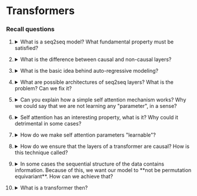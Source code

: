 # Transformers

### Recall questions

1. <details markdown=1><summary markdown="span"> What is a seq2seq model? What fundamental property must be satisfied?</summary>

    \
	A ==seq2seq model== is a model that takes in input a sequence and returns a sequence.
	The ==key property of a sequential model is that the same weights apply to sequences of different lengths==. 
	![](../../../static/DEEP/tran1.png)

</details>

2. <details markdown=1><summary markdown="span"> What is the difference between causal and non-causal layers?</summary>

    \
	Two types of layer:
	- ==causal==: can ==only look backwards in time, including the present==
	- ==non causal==: ==can look backwards and in the present==, but can also ==look into the future==

	![](../../../static/DEEP/tran2.png)

</details>

3. <details markdown=1><summary markdown="span"> What is the basic idea behind auto-regressive modeling?</summary>

    \
	A common example of auto-regressive modeling is explained by the following picture, which is an example of ==next character prediction==
	![](../../../static/DEEP/tran3.png)

</details>

4. <details markdown=1><summary markdown="span"> What are possible architectures of seq2seq layers? What is the problem? Can we fix it?</summary>

    \
	We have many choices, but in general we would want a model that can look ==indefinitely far in the sequence== but also ==leverage parallel computation==. The issue is that the models seen so far cannot do this!
	
	![](../../../static/DEEP/tran4.png)

</details>

5. <details markdown=1><summary markdown="span"> Can you explain how a simple self attention mechanism works? Why we could say that we are not learning any "parameter", in a sense?</summary>

    \
	The basic idea of self attention ==is computing correlations between two inputs (see img. below) and using them to compute weights==. This weights in fact are ==not learnable==; the ==inputs might be instead the result of a learned transformation==.
	![](../../../static/DEEP/tran5.png)
	
	![](../../../static/DEEP/tran6.png)

</details>

6. <details markdown=1><summary markdown="span"> Self attention has an interesting property, what is it? Why could it detrimental in some cases?</summary>

    \
	The property of the model previously described is to ==be permutation equivariant==, since sequences are treated as sets. Depending on the task, ==this can be either a strong or weak point==.

</details>

7. <details markdown=1><summary markdown="span"> How do we make self attention parameters "learnable"?</summary>

    \
	We note that each input vector ==plays three roles==: ==key,value and query==. If we consider them ==as the output of an affine function, we can make them learnable==.
	![](../../../static/DEEP/tran7.png)

</details>

8. <details markdown=1><summary markdown="span"> How do we ensure that the layers of a transformer are causal? How is this technique called?</summary>

    \
	We can use ==masking==, i.e. ==summing over only the previous tokens in the sequence==.
	![](../../../static/DEEP/tran8.png)
	
	Note that ==other priors can be enforced through masking==.

</details>

9. <details markdown=1><summary markdown="span"> In some cases the sequential structure of the data contains information. Because of this, we want our model to **not be permutation equivariant**. How can we achieve that?</summary>

    \
	There are many possible ways, here a few examples are listed:
	- ==position embedding==: we also ==learn an embedding for each position and we sum it to the token==
	- ==position encoding==: we ==define the position embedding== with a ==mathematical rule== a priori
	- ==relative positions==: encode the relative positions 

</details>

10. <details markdown=1><summary markdown="span"> What is a transformer then? </summary>

    \
	A transformer is ==any model that primarily uses self-attention to propagate  
	information across the basic tokens==. The goal is to combine multiple of these models.	
	![](../../../static/DEEP/tran9.png)

</details>